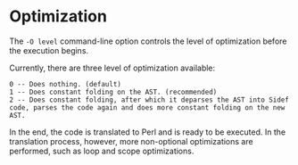# Optimization

The `-O level` command-line option controls the level of optimization before the execution begins.


Currently, there are three level of optimization available:

```text
0 -- Does nothing. (default)
1 -- Does constant folding on the AST. (recommended)
2 -- Does constant folding, after which it deparses the AST into Sidef code, parses the code again and does more constant folding on the new AST.
```

In the end, the code is translated to Perl and is ready to be executed. In the translation process, however, more non-optional optimizations are performed, such as loop and scope optimizations.
